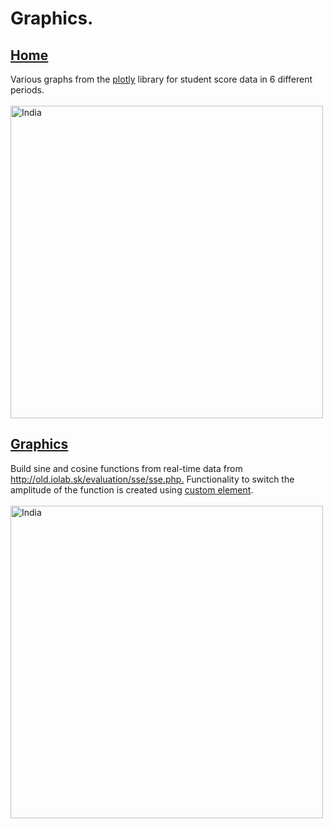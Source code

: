 <html lang="en">
<head>
</head>
<body>
    <h1>
        Graphics.
    </h1>
    <h2><a href="https://github.com/RiuminIa/Graphic/blob/master/index.html#">Home</a></h2>
    <div>
        Various graphs from the <a href="https://plotly.com">plotly</a> library for student score data in 6 different periods.<br> 
        <br> <img src="./graphs.png" alt="India" height="500px">
    </div>
        <h2><a href="https://github.com/RiuminIa/Graphic/blob/master/web_pages/graphs.html#">Graphics</a></h2>
    <div>
        Build sine and cosine functions from real-time data from <a href="http://old.iolab.sk/evaluation/sse/sse.php">http://old.iolab.sk/evaluation/sse/sse.php.</a> 
        Functionality to switch the amplitude of the function is created using <a href="https://github.com/RiuminIa/Graphic/blob/master/scripts/customStaf.js#">custom element</a>. <br> 
        <br> <img src="./sincos.png" alt="India" height="500px">      
    </div>
</body>
</html>

